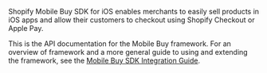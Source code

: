 Shopify Mobile Buy SDK for iOS enables merchants to easily sell products in iOS apps and allow their customers to checkout using Shopify Checkout or Apple Pay.

This is the API documentation for the Mobile Buy framework. For an overview of framework and a more general guide to using and extending the framework, see the [Mobile Buy SDK Integration Guide](IntegrationGuide).
